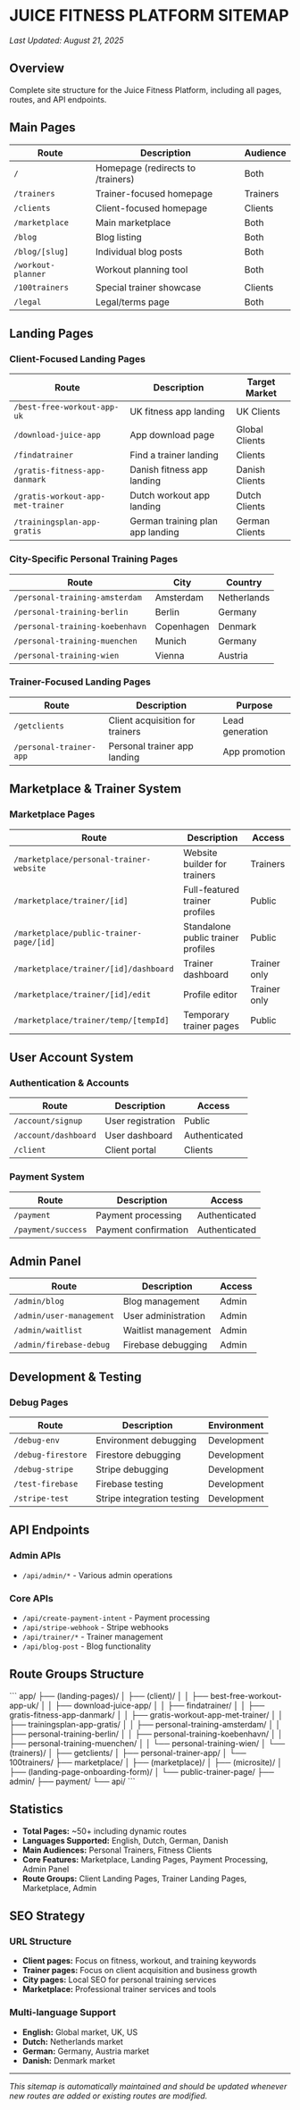 # JUICE FITNESS PLATFORM SITEMAP

*Last Updated: August 21, 2025*

## Overview
Complete site structure for the Juice Fitness Platform, including all pages, routes, and API endpoints.

## Main Pages

| Route | Description | Audience |
|-------|-------------|----------|
| `/` | Homepage (redirects to /trainers) | Both |
| `/trainers` | Trainer-focused homepage | Trainers |
| `/clients` | Client-focused homepage | Clients |
| `/marketplace` | Main marketplace | Both |
| `/blog` | Blog listing | Both |
| `/blog/[slug]` | Individual blog posts | Both |
| `/workout-planner` | Workout planning tool | Both |
| `/100trainers` | Special trainer showcase | Clients |
| `/legal` | Legal/terms page | Both |

## Landing Pages

### Client-Focused Landing Pages
| Route | Description | Target Market |
|-------|-------------|---------------|
| `/best-free-workout-app-uk` | UK fitness app landing | UK Clients |
| `/download-juice-app` | App download page | Global Clients |
| `/findatrainer` | Find a trainer landing | Clients |
| `/gratis-fitness-app-danmark` | Danish fitness app landing | Danish Clients |
| `/gratis-workout-app-met-trainer` | Dutch workout app landing | Dutch Clients |
| `/trainingsplan-app-gratis` | German training plan app landing | German Clients |

### City-Specific Personal Training Pages
| Route | City | Country |
|-------|------|---------|
| `/personal-training-amsterdam` | Amsterdam | Netherlands |
| `/personal-training-berlin` | Berlin | Germany |
| `/personal-training-koebenhavn` | Copenhagen | Denmark |
| `/personal-training-muenchen` | Munich | Germany |
| `/personal-training-wien` | Vienna | Austria |

### Trainer-Focused Landing Pages
| Route | Description | Purpose |
|-------|-------------|---------|
| `/getclients` | Client acquisition for trainers | Lead generation |
| `/personal-trainer-app` | Personal trainer app landing | App promotion |

## Marketplace & Trainer System

### Marketplace Pages
| Route | Description | Access |
|-------|-------------|--------|
| `/marketplace/personal-trainer-website` | Website builder for trainers | Trainers |
| `/marketplace/trainer/[id]` | Full-featured trainer profiles | Public |
| `/marketplace/public-trainer-page/[id]` | Standalone public trainer profiles | Public |
| `/marketplace/trainer/[id]/dashboard` | Trainer dashboard | Trainer only |
| `/marketplace/trainer/[id]/edit` | Profile editor | Trainer only |
| `/marketplace/trainer/temp/[tempId]` | Temporary trainer pages | Public |

## User Account System

### Authentication & Accounts
| Route | Description | Access |
|-------|-------------|--------|
| `/account/signup` | User registration | Public |
| `/account/dashboard` | User dashboard | Authenticated |
| `/client` | Client portal | Clients |

### Payment System
| Route | Description | Access |
|-------|-------------|--------|
| `/payment` | Payment processing | Authenticated |
| `/payment/success` | Payment confirmation | Authenticated |

## Admin Panel

| Route | Description | Access |
|-------|-------------|--------|
| `/admin/blog` | Blog management | Admin |
| `/admin/user-management` | User administration | Admin |
| `/admin/waitlist` | Waitlist management | Admin |
| `/admin/firebase-debug` | Firebase debugging | Admin |

## Development & Testing

### Debug Pages
| Route | Description | Environment |
|-------|-------------|-------------|
| `/debug-env` | Environment debugging | Development |
| `/debug-firestore` | Firestore debugging | Development |
| `/debug-stripe` | Stripe debugging | Development |
| `/test-firebase` | Firebase testing | Development |
| `/stripe-test` | Stripe integration testing | Development |

## API Endpoints

### Admin APIs
- `/api/admin/*` - Various admin operations

### Core APIs
- `/api/create-payment-intent` - Payment processing
- `/api/stripe-webhook` - Stripe webhooks
- `/api/trainer/*` - Trainer management
- `/api/blog-post` - Blog functionality

## Route Groups Structure

\`\`\`
app/
├── (landing-pages)/
│   ├── (client)/
│   │   ├── best-free-workout-app-uk/
│   │   ├── download-juice-app/
│   │   ├── findatrainer/
│   │   ├── gratis-fitness-app-danmark/
│   │   ├── gratis-workout-app-met-trainer/
│   │   ├── trainingsplan-app-gratis/
│   │   ├── personal-training-amsterdam/
│   │   ├── personal-training-berlin/
│   │   ├── personal-training-koebenhavn/
│   │   ├── personal-training-muenchen/
│   │   └── personal-training-wien/
│   └── (trainers)/
│       ├── getclients/
│       ├── personal-trainer-app/
│       └── 100trainers/
├── marketplace/
│   ├── (marketplace)/
│   ├── (microsite)/
│   ├── (landing-page-onboarding-form)/
│   └── public-trainer-page/
├── admin/
├── payment/
└── api/
\`\`\`

## Statistics

- **Total Pages:** ~50+ including dynamic routes
- **Languages Supported:** English, Dutch, German, Danish
- **Main Audiences:** Personal Trainers, Fitness Clients
- **Core Features:** Marketplace, Landing Pages, Payment Processing, Admin Panel
- **Route Groups:** Client Landing Pages, Trainer Landing Pages, Marketplace, Admin

## SEO Strategy

### URL Structure
- **Client pages:** Focus on fitness, workout, and training keywords
- **Trainer pages:** Focus on client acquisition and business growth
- **City pages:** Local SEO for personal training services
- **Marketplace:** Professional trainer services and tools

### Multi-language Support
- **English:** Global market, UK, US
- **Dutch:** Netherlands market
- **German:** Germany, Austria market  
- **Danish:** Denmark market

---

*This sitemap is automatically maintained and should be updated whenever new routes are added or existing routes are modified.*
